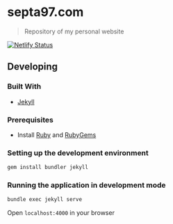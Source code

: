 # septa97.com
> Repository of my personal website

[![Netlify Status](https://api.netlify.com/api/v1/badges/b994b74c-50e7-4c03-bafd-261b27385b2f/deploy-status)](https://app.netlify.com/sites/septa97/deploys)

## Developing

### Built With
* [Jekyll](https://jekyllrb.com/)

### Prerequisites
* Install [Ruby](https://www.ruby-lang.org/en/) and [RubyGems](https://rubygems.org/)

### Setting up the development environment
```sh
gem install bundler jekyll
```

### Running the application in development mode
```sh
bundle exec jekyll serve
```

Open `localhost:4000` in your browser
